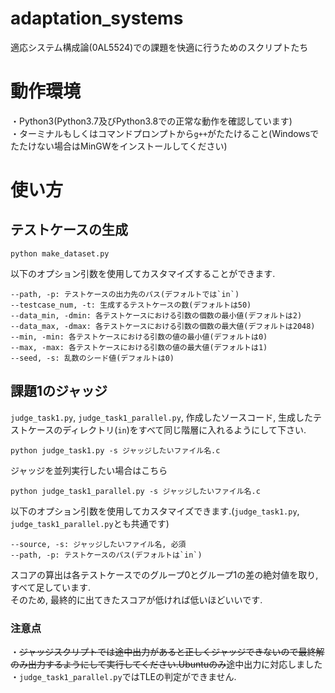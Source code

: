 # adaptation_systems
適応システム構成論(0AL5524)での課題を快適に行うためのスクリプトたち
# 動作環境
・Python3(Python3.7及びPython3.8での正常な動作を確認しています)  
・ターミナルもしくはコマンドプロンプトから`g++`がたたけること(Windowsでたたけない場合はMinGWをインストールしてください)
# 使い方
## テストケースの生成
```
python make_dataset.py
```

以下のオプション引数を使用してカスタマイズすることができます.  
```
--path, -p: テストケースの出力先のパス(デフォルトでは`in`)  
--testcase_num, -t: 生成するテストケースの数(デフォルトは50)  
--data_min, -dmin: 各テストケースにおける引数の個数の最小値(デフォルトは2)  
--data_max, -dmax: 各テストケースにおける引数の個数の最大値(デフォルトは2048)  
--min, -min: 各テストケースにおける引数の値の最小値(デフォルトは0)  
--max, -max: 各テストケースにおける引数の値の最大値(デフォルトは1)  
--seed, -s: 乱数のシード値(デフォルトは0)  
```

## 課題1のジャッジ
`judge_task1.py`, `judge_task1_parallel.py`, 作成したソースコード, 生成したテストケースのディレクトリ(`in`)をすべて同じ階層に入れるようにして下さい.  
```
python judge_task1.py -s ジャッジしたいファイル名.c
```

ジャッジを並列実行したい場合はこちら
```
python judge_task1_parallel.py -s ジャッジしたいファイル名.c
```

以下のオプション引数を使用してカスタマイズできます.(`judge_task1.py`, `judge_task1_parallel.py`とも共通です)
```
--source, -s: ジャッジしたいファイル名, 必須  
--path, -p: テストケースのパス(デフォルトは`in`)
```
スコアの算出は各テストケースでのグループ0とグループ1の差の絶対値を取り, すべて足しています.  
そのため, 最終的に出てきたスコアが低ければ低いほどいいです.  

### 注意点
・<del>ジャッジスクリプトでは途中出力があると正しくジャッジできないので最終解のみ出力するようにして実行してください.Ubuntuのみ</del>途中出力に対応しました  
・`judge_task1_parallel.py`ではTLEの判定ができません.  
